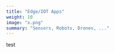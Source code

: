 ```yaml
---
title: "Edge/IOT Apps"
weight: 10
image: "x.png"
summary: "Sensors, Robots, Drones, ..."
---
```

test